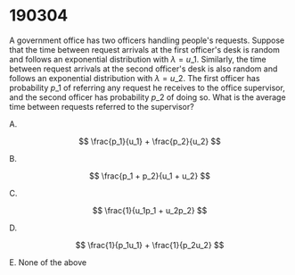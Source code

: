 # 190304

A government office has two officers handling people's requests. Suppose that the time between request arrivals at the first officer's desk is random and follows an exponential distribution with $\lambda = u\_1$. Similarly, the time between request arrivals at the second officer's desk is also random and follows an exponential distribution with $\lambda = u\_2$. The first officer has probability $p\_1$ of referring any request he receives to the office supervisor, and the second officer has probability $p\_2$ of doing so. What is the average time between requests referred to the supervisor?

A.&#x20;

$$
\frac{p_1}{u_1} + \frac{p_2}{u_2}
$$



B.&#x20;

$$
\frac{p_1 + p_2}{u_1 + u_2}
$$





C.&#x20;

$$
\frac{1}{u_1p_1 + u_2p_2}
$$





D.

$$
\frac{1}{p_1u_1} + \frac{1}{p_2u_2}
$$



E. None of the above

